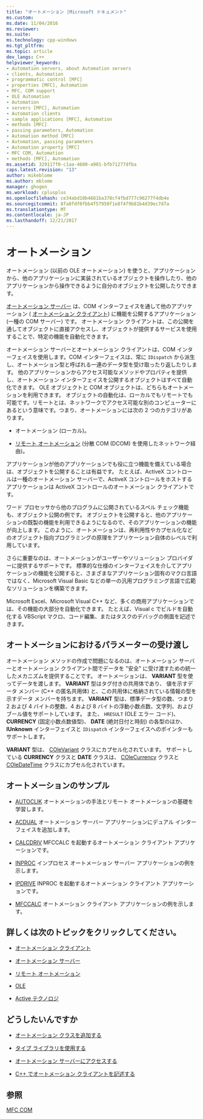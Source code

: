```yaml
---
title: "オートメーション |Microsoft ドキュメント"
ms.custom: 
ms.date: 11/04/2016
ms.reviewer: 
ms.suite: 
ms.technology: cpp-windows
ms.tgt_pltfrm: 
ms.topic: article
dev_langs: C++
helpviewer_keywords:
- Automation servers, about Automation servers
- clients, Automation
- programmatic control [MFC]
- properties [MFC], Automation
- MFC, COM support
- OLE Automation
- Automation
- servers [MFC], Automation
- Automation clients
- sample applications [MFC], Automation
- methods [MFC]
- passing parameters, Automation
- Automation method [MFC]
- Automation, passing parameters
- Automation property [MFC]
- MFC COM, Automation
- methods [MFC], Automation
ms.assetid: 329117f0-c1aa-4680-a901-bfb71277dfba
caps.latest.revision: "13"
author: mikeblome
ms.author: mblome
manager: ghogen
ms.workload: cplusplus
ms.openlocfilehash: ce34abd10b4681ba378cf4fbd777c96277f4db4e
ms.sourcegitcommit: 8fa8fdf0fbb4f57950f1e8f4f9b81b4d39ec7d7a
ms.translationtype: MT
ms.contentlocale: ja-JP
ms.lasthandoff: 12/21/2017
---
```

# <a name="automation"></a>オートメーション
オートメーション (以前の OLE オートメーション) を使うと、アプリケーションから、他のアプリケーションに実装されているオブジェクトを操作したり、他のアプリケーションから操作できるように自分のオブジェクトを公開したりできます。  
  
 [オートメーション サーバー](../mfc/automation-servers.md) は、COM インターフェイスを通して他のアプリケーション ( [オートメーション クライアント](../mfc/automation-clients.md)) に機能を公開するアプリケーション (一種の COM サーバー) です。 オートメーション クライアントは、この公開を通してオブジェクトに直接アクセスし、オブジェクトが提供するサービスを使用することで、特定の機能を自動化できます。  
  
 オートメーション サーバーとオートメーション クライアントは、COM インターフェイスを使用します。COM インターフェイスは、常に `IDispatch` から派生し、オートメーション型と呼ばれる一連のデータ型を受け取ったり返したりします。 他のアプリケーションからアクセス可能なメソッドやプロパティを提供し、オートメーション インターフェイスを公開するオブジェクトはすべて自動化できます。 OLE オブジェクトと COM オブジェクトは、どちらもオートメーションを利用できます。 オブジェクトの自動化は、ローカルでもリモートでも可能です。リモートとは、ネットワークでアクセス可能な別のコンピューターにあるという意味です。つまり、オートメーションには次の 2 つのカテゴリがあります。  
  
-   オートメーション (ローカル)。  
  
-   [リモート オートメーション](../mfc/remote-automation.md) (分散 COM (DCOM) を使用したネットワーク経由)。  
  
 アプリケーションが他のアプリケーションでも役に立つ機能を備えている場合は、オブジェクトを公開することは有益です。 たとえば、ActiveX コントロールは一種のオートメーション サーバーで、ActiveX コントロールをホストするアプリケーションは ActiveX コントロールのオートメーション クライアントです。  
  
 ワード プロセッサから他のプログラムに公開されているスペル チェック機能も、オブジェクト公開の例です。 オブジェクトを公開すると、他のアプリケーションの既製の機能を利用できるようになるので、そのアプリケーションの機能が向上します。 このように、オートメーションは、再利用性やカプセル化などのオブジェクト指向プログラミングの原理をアプリケーション自体のレベルで利用しています。  
  
 さらに重要なのは、オートメーションがユーザーやソリューション プロバイダーに提供するサポートです。 標準的な仕様のインターフェイスを介してアプリケーションの機能を公開すると、さまざまなアプリケーション固有のマクロ言語ではなく、Microsoft Visual Basic などの単一の汎用プログラミング言語で広範なソリューションを構築できます。  
  
 Microsoft Excel、Microsoft Visual C++ など、多くの商用アプリケーションでは、その機能の大部分を自動化できます。 たとえば、Visual c でビルドを自動化する VBScript マクロ、コード編集、またはタスクのデバッグの側面を記述できます。  
  
##  <a name="_core_passing_parameters_in_automation"></a> オートメーションにおけるパラメーターの受け渡し  
 オートメーション メソッドの作成で問題になるのは、オートメーション サーバーとオートメーション クライアント間でデータを "安全" に受け渡すための統一したメカニズムを提供することです。 オートメーションは、 **VARIANT** 型を使ってデータを渡します。 **VARIANT** 型はタグ付きの共用体であり、 値を示すデータ メンバー (C++ の匿名共用体) と、この共用体に格納されている情報の型を示すデータ メンバーを持ちます。 **VARIANT** 型は、標準データ型の数、つまり 2 および 4 バイトの整数、4 および 8 バイトの浮動小数点数、文字列、およびブール値をサポートしています。 また、 `HRESULT` (OLE エラー コード)、 **CURRENCY** (固定小数点数値型)、 **DATE** (絶対日付と時刻) の各型のほか、 **IUnknown** インターフェイスと `IDispatch` インターフェイスへのポインターもサポートします。  
  
 **VARIANT** 型は、 [COleVariant](../mfc/reference/colevariant-class.md) クラスにカプセル化されています。 サポートしている **CURRENCY** クラスと **DATE** クラスは、 [COleCurrency](../mfc/reference/colecurrency-class.md) クラスと [COleDateTime](../atl-mfc-shared/reference/coledatetime-class.md) クラスにカプセル化されています。  
  
## <a name="automation-samples"></a>オートメーションのサンプル  
  
-   [AUTOCLIK](../visual-cpp-samples.md) オートメーションの手法とリモート オートメーションの基礎を学習します。  
  
-   [ACDUAL](../visual-cpp-samples.md) オートメーション サーバー アプリケーションにデュアル インターフェイスを追加します。  
  
-   [CALCDRIV](../visual-cpp-samples.md) MFCCALC を起動するオートメーション クライアント アプリケーションです。  
  
-   [INPROC](../visual-cpp-samples.md) インプロセス オートメーション サーバー アプリケーションの例を示します。  
  
-   [IPDRIVE](../visual-cpp-samples.md) INPROC を起動するオートメーション クライアント アプリケーションです。  
  
-   [MFCCALC](../visual-cpp-samples.md) オートメーション クライアント アプリケーションの例を示します。  
  
## <a name="what-do-you-want-to-know-more-about"></a>詳しくは次のトピックをクリックしてください。  
  
-   [オートメーション クライアント](../mfc/automation-clients.md)  
  
-   [オートメーション サーバー](../mfc/automation-servers.md)  
  
-   [リモート オートメーション](../mfc/remote-automation.md)  
  
-   [OLE](../mfc/ole-in-mfc.md)  
  
-   [Active テクノロジ](../mfc/mfc-com.md)  
  
## <a name="what-do-you-want-to-do"></a>どうしたいんですか  
  
-   [オートメーション クラスを追加する](../mfc/automation-servers.md)  
  
-   [タイプ ライブラリを使用する](../mfc/automation-clients-using-type-libraries.md)  
   
-   [オートメーション サーバーにアクセスする](../mfc/automation-servers.md)  
  
-   [C++ でオートメーション クライアントを記述する](../mfc/automation-clients.md)  
  
## <a name="see-also"></a>参照  
 [MFC COM](../mfc/mfc-com.md)
